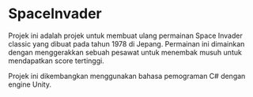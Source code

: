 # SpaceInvader

Projek ini adalah projek untuk membuat ulang permainan Space Invader classic yang dibuat pada tahun 1978 di Jepang. Permainan ini dimainkan dengan menggerakkan sebuah pesawat untuk menembak musuh untuk mendapatkan score tertinggi. 

Projek ini dikembangkan menggunakan bahasa pemograman C# dengan engine Unity.
